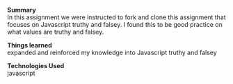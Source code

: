  <strong>Summary</strong><br/>
In this assignment we were instructed to fork and clone this assignment that focuses on Javascript truthy and falsey. I found this to be good practice on what values are truthy and falsey.  

<strong>Things learned</strong><br/>
expanded and reinforced my knowledge into Javascript truthy and falsey<br/>  


<strong>Technologies Used</strong><br/>
javascript<br/>
